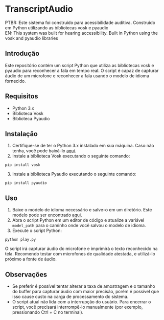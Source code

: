 # TranscriptAudio
PTBR: Este sistema foi construído para acessibilidade auditiva. Construído em Python utilizando as bibliotecas vosk e pyaudio<BR>
EN: This system was built for hearing accessibility. Built in Python using the vosk and pyaudio libraries

<h2>Introdução</h2>

<p>Este repositório contém um script Python que utiliza as bibliotecas vosk e pyaudio para reconhecer a fala em tempo real. O script é capaz de capturar áudio de um microfone e reconhecer a fala usando o modelo de idioma fornecido.</p>

<h2>Requisitos</h2>

<ul>
  <li>Python 3.x</li>
  <li>Biblioteca Vosk</li>
  <li>Biblioteca Pyaudio</li>
</ul>

<h2>Instalação</h2>

<ol>
  <li>Certifique-se de ter o Python 3.x instalado em sua máquina. Caso não tenha, você pode baixá-lo <a href="https://www.python.org/downloads/">aqui</a>.</li>
  <li>Instale a biblioteca Vosk executando o seguinte comando:</li>
</ol>

<pre><code>pip install vosk</code></pre>

<ol start="3">
  <li>Instale a biblioteca Pyaudio executando o seguinte comando:</li>
</ol>

<pre><code>pip install pyaudio</code></pre>

<h2>Uso</h2>

<ol>
  <li>Baixe o modelo de idioma necessário e salve-o em um diretório. Este modelo pode ser encontrado <a href="https://alphacephei.com/vosk/models">aqui</a>.</li>
  <li>Abra o script Python em um editor de código e atualize a variável <code>model_path</code> para o caminho onde você salvou o modelo de idioma.</li>
  <li>Execute o script Python:</li>
</ol>

<pre><code>python play.py</code></pre>

<p>O script irá capturar áudio do microfone e imprimirá o texto reconhecido na tela. Recomendo testar com microfones de qualidade atestada, e utilizá-lo próximo a fonte de áudio.</p>

<h2>Observações</h2>

<ul>
  <li>Se preferir é possível tentar alterar a taxa de amostragem e o tamanho do buffer para capturar áudio com maior precisão, porém é possível que isso cause custo na carga de processamento do sistema.</li>
  <li>O script atual não lida com a interrupção do usuário. Para encerrar o script, você precisará interrompê-lo manualmente (por exemplo, pressionando Ctrl + C no terminal).</li>
</ul>
